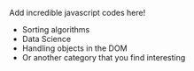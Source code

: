 Add incredible javascript codes here!  

- Sorting algorithms 
- Data Science 
- Handling objects in the DOM 
- Or another category that you find interesting